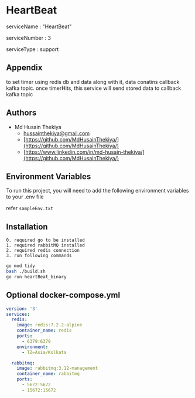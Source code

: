
# HeartBeat

serviceName : "HeartBeat"

serviceNumber : 3

serviceType : support


## Appendix
to set timer using redis db and data along with it, data conatins callback kafka topic. once timerHits, this service will send stored data to callback kafka topic


## Authors

- Md Husain Thekiya
    - [hussainthekiya@gmail.com](mailto:hussainthekiya@gmail.com)
    - [https://github.com/MdHusainThekiya/](https://github.com/MdHusainThekiya/)
    - [https://www.linkedin.com/in/md-husain-thekiya/](https://github.com/MdHusainThekiya/)


## Environment Variables

To run this project, you will need to add the following environment variables to your .env file

refer `sampleEnv.txt`


## Installation

    0. required go to be installed
    1. required rabbitMQ installed
    2. required redis connection
    3. run following commands

```bash
go mod tidy
bash ./build.sh
go run heartBeat_binary
```

## Optional docker-compose.yml
```yml
version: '3'
services:
  redis:
    image: redis:7.2.2-alpine
    container_name: redis
    ports:
      - 6379:6379
    environment:
      - TZ=Asia/Kolkata

  rabbitmq:
    image: rabbitmq:3.12-management
    container_name: rabbitmq
    ports:
      - 5672:5672
      - 15672:15672
```